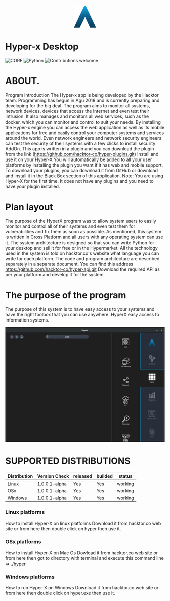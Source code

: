 <p align="center">
    <img src="./pics/logo.png">
</p>

# Hyper-x Desktop

![CORE](https://img.shields.io/badge/core-0.0.1.27-green.svg)
![Python](https://img.shields.io/badge/Python-3.7-green.svg)
![Contributions welcome](https://img.shields.io/badge/contributions-welcome-green.svg)

# ABOUT.

Program introduction
The Hyper-x app is being developed by the Hacktor team. Programming has begun in Agu 2018 and is currently preparing and developing for the big deal.
The program aims to monitor all systems, network devices, devices that access the Internet and even test their intrusion. It also manages and monitors all web services, such as the docker, which you can monitor and control to suit your needs.
By installing the Hyper-x engine you can access the web application as well as its mobile applications for free and easily control your computer systems and services around the world.
Even network engineers and network security engineers can test the security of their systems with a few clicks to install security AddOn.
This app is written in a plugin and you can download the plugin from the link (https://github.com/hacktor-co/hyper-plugins.git)
Install and use it on your Hyper-X You will automatically be added to all your user platforms by installing the plugin you want if it has web and mobile support.
To download your plugins, you can download it from GitHub or download and install it in the Black Box section of this application.
Note: You are using Hyper-X for the first time. It does not have any plugins and you need to have your plugin installed.

# Plan layout
The purpose of the HyperX program was to allow system users to easily monitor and control all of their systems and even test them for vulnerabilities and fix them as soon as possible. As mentioned, this system is written in Cross Platform and all users with any operating system can use it.
The system architecture is designed so that you can write Python for your desktop and sell it for free or in the Hypermarket. All the technology used in the system is told on hacktor.co's website what language you can write for each platform.
The code and program architecture are described separately in a separate document. You can find this address
https://github.com/hacktor-co/hyper-api.git
Download the required API as per your platform and develop it for the system.

# The purpose of the program

The purpose of this system is to have easy access to your systems and have the right toolbox that you can use anywhere.
HyperX easy access to information systems.


<p align="center">
  <img src="./pics/main.png" width="738">
</p>

# SUPPORTED DISTRIBUTIONS
|Distribution | Version Check | released | builded |status |
----------|-------|------|------|-------|
|Linux|1.0.0.1-alpha|Yes|Yes|working|
|OSx|1.0.0.1-alpha|Yes|Yes|working|
|Windows|1.0.0.1-alpha|Yes|Yes|working|

### Linux platforms
How to install Hyper-X on linux platforms
        Download it from hacktor.co web site or from here then double click on hyper then use it.

### OSx platforms
How to install Hyper-X on Mac Os
        Dowload it from hacktor.co web site or from here then got to directory with terminal and execute this command line => ./hyper

### Windows platforms
How to run Hyper-X on Windows
        Download it from hacktor.co web site or from here then double click on hyper.exe then use it.

